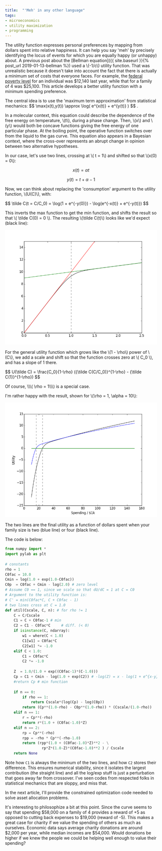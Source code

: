 ```yaml
---
title:  "'Meh' in any other language"
tags:
- microeconomics
- utility maximization
- programming
---
```


The utility function expresses personal preferences
by mapping from dollars spent into relative happiness.
It can help you say 'meh' by precisely
identifying the locus of events for which you are equally happy
(or unhappy) about.
A previous post about the [Bellman equation]({{ site.baseurl }}{% post_url 2019-01-13-bellman %})
used a \\\(-1/c\\\) utility function.
That was unrealistic because it doesn't take into account
the fact that there is actually a minimum set of costs
that everyone faces.
For example, the [federal poverty level](https://www.healthcare.gov/glossary/federal-poverty-level-FPL/)
for an individual was $12,140 last year, while that for a
family of 4 was $25,100.
This article develops a better utility function
with a minimum spending preference.

<p>
  The central idea is to use the 'maximum term approximation' from
statistical mechanics:
$$ \max(x(t),y(t)) \approx \log( e^{x(t)} + e^{y(t)} ) $$
.
</p>

In a molecular context, this equation could describe
the dependence of the free energy on temperature, \\\(t\\\),
during a phase change.
Then, \\\(x\\\) and \\\(y\\\) would both be concave
functions giving the free energy of one particular phase.
At the boiling point, the operative function switches
over from the liquid to the gas curve.
This equation also appears in a Bayesian context, where
the cross-over represents an abrupt change in
opinion between two alternative hypotheses.

<p>
In our case, let's use two lines, crossing at \( t = 1\)
and shifted so that \(x(0) = 0\):

$$ x(t) = \alpha t $$

$$ y(t) = t + \alpha - 1 $$
</p>

Now, we can think about replacing the 'consumption' argument
to the utility function, \\\(U(C)\\\), with:

<p>
$$
\tilde C(t = C/C_0) = \log(1 + e^{-y(0)}) - \log(e^{-x(t)} + e^{-y(t)})
$$
</p>

This inverts the max function to get the min function,
and shifts the result so that \\\( \tilde C(0) = 0 \\\).
The resulting \\\(\tilde C(t)\\\) looks like we'd expect (black line):

![Shifted Min Function](/assets/images/phase_change.png)

For the general utility function which grows like
the \\\(1 - \rho\\\) power of \\\(C\\\),
we add a scale and shift so that the function
crosses zero at \\\( C_0 \\\),
and has a slope of 1 there.

<p>
$$
    U(\tilde C) = \frac{C_0}{1-\rho}
        ({\tilde C(C/C_0)}^{1-\rho} - {\tilde C(1)}^{1-\rho})
$$
</p>
Of course, \\\( \rho = 1\\\) is a special case.

I'm rather happy with the result, shown for \\\(\rho = 1, \alpha = 10\\\):

![Poverty-avoiding Utility Function](/assets/images/util.png)

The two lines are the final utility as a
function of dollars spent when your family size is
two (blue line) or four (black line).

The code is below:

```python
from numpy import *
import pylab as plt

# constants
rho = 1
C0fac = 10.0
Cmin = log(1.0 + exp(1.0-C0fac))
C0p  = C0fac + Cmin - log(2.0) # zero level
# Assume C0 == 1, since we scale so that dU/dC = 1 at C = C0
# Argument to the utility function is:
# C' = min(C0fac*C, C + C0fac - 1)
# two lines cross at C = 1.0
def util(Cscale, C, n): # for rho != 1
    C = C/Cscale
    C1 = C + C0fac-1 # min
    C2 = C1 - C0fac*C     # diff. (< 0)
    if isinstance(C, ndarray):
        w1 = where(C < 1.0)
        C1[w1] = C0fac*C
        C2[w1] *= -1.0
    elif C < 1.0:
        C1 = C0fac*C
        C2 *= -1.0

    Z  = 1.0/(1.0 + exp((C0fac-1)*(C-1.0)))
    Cp = C1 + Cmin - log(1.0 + exp(C2)) # -log(Z) = x - log(1 + e^{x-y})
    #return Cp # min function

    if n == 0:
        if rho == 1:
            return Cscale*(log(Cp) - log(C0p))
        return (Cp**(1.0-rho) - C0p**(1.0-rho)) * (Cscale/(1.0-rho))
    elif n == 1:
        r = Cp**(-rho)
        return r*(1.0 + (C0fac-1.0)*Z)
    elif n == 2:
        rp = Cp**(-rho)
        rpp = -rho * Cp**(-rho-1.0)
        return (rpp*(1.0 + (C0fac-1.0)*Z)**2 - \
                 rp*Z*(1.0-Z)*(C0fac-1.0)**2 ) / Cscale
    return None
```

Note how ```C1``` is always the minimum of the two
lines, and how ```C2``` stores their difference.
This ensures numerical stability, since it isolates
the largest contribution (the straight line) and all the
log/exp stuff is just a perturbation that goes away
far from crossover.
I've seen codes from respected folks in statistical mechanics
that are sloppy, and miss that.

In the next article, I'll provide the constrained
optimization code needed to solve asset allocation problems.

It's interesting to philosophize a bit at this point.
Since the curve seems to say that spending $58,000 on
a family of 4 provides a reward of +5 as opposed
to cutting back expenses to $19,000 (reward of -5).
This makes a great case for charity if we value the
spending of others as much as ourselves.
Economic data says average charity donations are
around $2,000 per year, while median incomes are $54,000.
Would donations be higher if we knew
the people we could be helping well enough to
value their spending?

